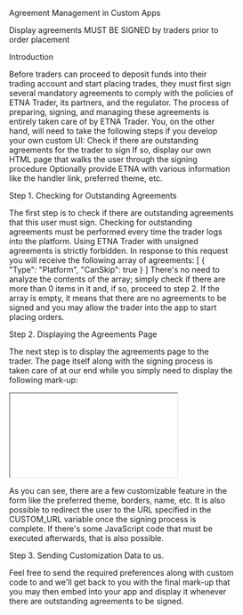 Agreement Management in Custom Apps

Display agreements MUST BE SIGNED by traders prior to order placement

Introduction

Before traders can proceed to deposit funds into their trading account and start placing trades, they must first sign several mandatory agreements to comply with the policies of ETNA Trader, its partners, and the regulator. The process of preparing, signing, and managing these agreements is entirely taken care of by ETNA Trader. You, on the other hand, will need to take the following steps if you develop your own custom UI:
Check if there are outstanding agreements for the trader to sign
If so, display our own HTML page that walks the user through the signing procedure
Optionally provide ETNA with various information like the handler link, preferred theme, etc.

Step 1. Checking for Outstanding Agreements

The first step is to check if there are outstanding agreements that this user must sign. 
Checking for outstanding agreements must be performed every time the trader logs into the platform. Using ETNA Trader with unsigned agreements is strictly forbidden.
In response to this request you will receive the following array of agreements:
[
  {
    "Type": "Platform",
    "CanSkip": true
  }
]
There's no need to analyze the contents of the array; simply check if there are more than 0 items in it and, if so, proceed to step 2. If the array is empty, it means that there are no agreements to be signed and you may allow the trader into the app to start placing orders.

Step 2. Displaying the Agreements Page

The next step is to display the agreements page to the trader. The page itself along with the signing process is taken care of at our end while you simply need to display the following mark-up:
<!DOCTYPE html>
<html lang="en">
<head>
    <meta charset="UTF-8">
    <meta name="viewport" content="width=device-width, initial-scale=1.0">
    <title>Agreements</title>
    <style>
        body {
            height: 100vh;
            width: 100vw;
            box-sizing: border-box;
            overflow: hidden;
            margin: 0;
        }
        #accountOpenning {
            height: 100vh;
            width: 100vw;
        }
    </style>
    <script type="text/javascript" src="AGREEMENTS_URL/assets/agreements.client.js"></script>
</head>
<body>
    <iframe
        id="agreements"
        src="AGREEMENTS_URL" <! --The URL of your agreements page on our server-->
        frameborder="0"
        name="agreements"
        scrolling='auto',
        allowfullscreen=true
        allow="geolocation;"
        appKey='%APPKEY%' <! --Your Et-App-Key-->
        token='%TOKEN%' <! --Token from the authentication endpoint-->
        theme='%THEME%' <! --Preferred theme ('Dark' or 'Light')-->
    ></iframe>
    <script>
        const
            frame = document.getElementById('agreements'),
            agreementsClient = new ETNA.AgreementsClient(frame),
            logger = agreementsClient.setLogger(data => {
                if (data.action === 'allAgreementsSignedOrSkipped') {
                    window.location.replace("%CUSTOM_URL%");
                    logger.remove();
                    return;
                    //Make custom actions here
                }
                if (data.type === 'info'){
                    console.log(data);
                    window.location.replace("%CUSTOM_URL%");
                    return;
                }
                if (data.type === 'error') return console.error(data);
            });
            agreementsClient.checkAgreements();
    </script>
</body>
</html>

As you can see, there are a few customizable feature in the form like the preferred theme, borders, name, etc. It is also possible to redirect the user to the URL specified in the CUSTOM_URL variable once the signing process is complete. If there's some JavaScript code that must be executed afterwards, that is also possible.

Step 3. Sending Customization Data to us.


Feel free to send the required preferences along with custom code to  and we'll get back to you with the final mark-up that you may then embed into your app and display it whenever there are outstanding agreements to be signed.

